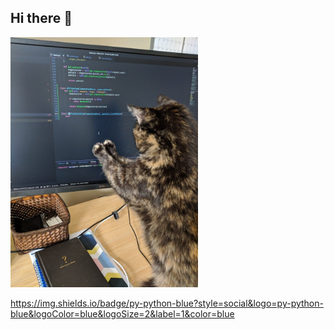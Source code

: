 ## Hi there 👋
<img src="https://github.com/VladaPolonskaya/-/blob/main/1680554971_animals-pibig-info-p-kot-programmist-zhivotnie-krasivo-8.jpg" alt = "the unlimited" width=300>

https://img.shields.io/badge/py-python-blue?style=social&logo=py-python-blue&logoColor=blue&logoSize=2&label=1&color=blue

